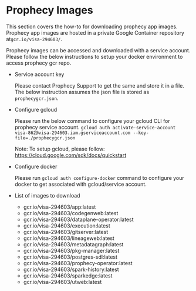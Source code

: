 # Prophecy Images

This section covers the how-to for downloading prophecy app images. Prophecy app images are hosted in a private Google Container repository at`gcr.io/visa-294603/`.

Prophecy images can be accessed and downloaded with a service account. Please follow the below instructions to setup your docker environment to access prophecy gcr repo.

* Service account key

    Please contact Prophecy Support to get the same and store it in a file. The below instruction assumes the json file is stored as `prophecygcr.json`.
   
* Configure gcloud

   Please run the below command to configure your gcloud CLI for prophecy service account.
   `gcloud auth activate-service-account visa-862@visa-294603.iam.gserviceaccount.com --key-file=./prophecygcr.json`
   
   Note: To setup gcloud, please follow: https://cloud.google.com/sdk/docs/quickstart 
   
* Configure docker

  Please run `gcloud auth configure-docker` command to configure your docker to get associated with gcloud/service account.

* List of images to download

  - gcr.io/visa-294603/app:latest
  - gcr.io/visa-294603/codegenweb:latest
  - gcr.io/visa-294603/dataplane-operator:latest
  - gcr.io/visa-294603/execution:latest
  - gcr.io/visa-294603/gitserver:latest
  - gcr.io/visa-294603/lineageweb:latest
  - gcr.io/visa-294603/metadatagraph:latest
  - gcr.io/visa-294603/pkg-manager:latest
  - gcr.io/visa-294603/postgres-sdl:latest
  - gcr.io/visa-294603/prophecy-operator:latest
  - gcr.io/visa-294603/spark-history:latest
  - gcr.io/visa-294603/sparkedge:latest
  - gcr.io/visa-294603/utweb:latest
 
